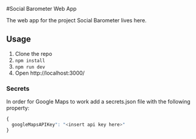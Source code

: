 #Social Barometer Web App

The web app for the project Social Barometer lives here.

## Usage

1) Clone the repo
2) `npm install`
3) `npm run dev`
4) Open http://localhost:3000/

### Secrets
In order for Google Maps to work add a secrets.json file with the following property:
```javascript
{
  googleMapsAPIKey": "<insert api key here>"
}
```